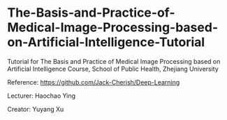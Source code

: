 # The-Basis-and-Practice-of-Medical-Image-Processing-based-on-Artificial-Intelligence-Tutorial
Tutorial for The Basis and Practice of Medical Image Processing based on Artificial Intelligence Course, School of Public Health, Zhejiang University

Reference: https://github.com/Jack-Cherish/Deep-Learning




Lecturer: Haochao Ying

Creator: Yuyang Xu
